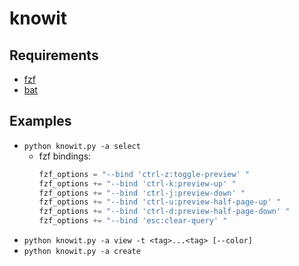 # knowit

## Requirements
- [fzf](https://github.com/junegunn/fzf)
- [bat](https://github.com/sharkdp/bat)

## Examples
- `python knowit.py -a select`
    - fzf bindings:
        ```python
        fzf_options = "--bind 'ctrl-z:toggle-preview' "
        fzf_options += "--bind 'ctrl-k:preview-up' "
        fzf_options += "--bind 'ctrl-j:preview-down' "
        fzf_options += "--bind 'ctrl-u:preview-half-page-up' "
        fzf_options += "--bind 'ctrl-d:preview-half-page-down' "
        fzf_options += "--bind 'esc:clear-query' "
        ```
- `python knowit.py -a view -t <tag>...<tag> [--color]`
- `python knowit.py -a create`


